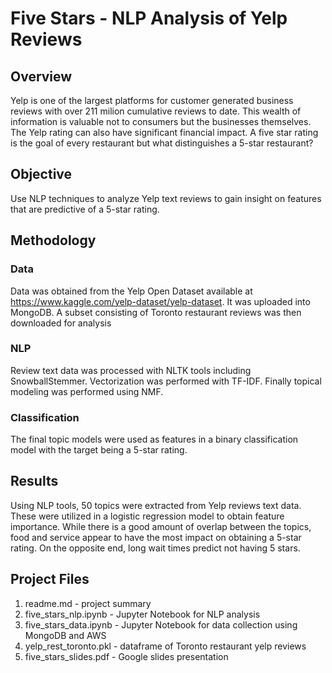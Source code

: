# Five Stars - NLP Analysis of Yelp Reviews

## Overview
Yelp is one of the largest platforms for customer generated business reviews with over 211 milion cumulative reviews to date. This wealth of information is valuable not to consumers but the businesses themselves. The Yelp rating can also have significant financial impact. A five star rating is the goal of every restaurant but what distinguishes a 5-star restaurant?

## Objective
Use NLP techniques to analyze Yelp text reviews to gain insight on features that are predictive of a 5-star rating.

## Methodology
### Data
Data was obtained from the Yelp Open Dataset available at https://www.kaggle.com/yelp-dataset/yelp-dataset. It was uploaded into MongoDB. A subset consisting of Toronto restaurant reviews was then downloaded for analysis
### NLP
Review text data was processed with NLTK tools including SnowballStemmer. Vectorization was performed with TF-IDF. Finally topical modeling was performed using NMF.
### Classification
The final topic models were used as features in a binary classification model with the target being a 5-star rating.

## Results
Using NLP tools, 50 topics were extracted from Yelp reviews text data. These were utilized in a logistic regression model to obtain feature importance. While there is a good amount of overlap between the topics, food and service appear to have the most impact on obtaining a 5-star rating. On the opposite end, long wait times predict not having 5 stars.

## Project Files
1. readme.md - project summary
2. five_stars_nlp.ipynb - Jupyter Notebook for NLP analysis
3. five_stars_data.ipynb - Jupyter Notebook for data collection using MongoDB and AWS
4. yelp_rest_toronto.pkl - dataframe of Toronto restaurant yelp reviews
5. five_stars_slides.pdf - Google slides presentation

